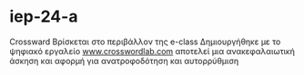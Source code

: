# iep-24-a
Crossward
Βρίσκεται στο περιβάλλον της e-class
Δημιουργήθηκε με το ψηφιακό εργαλείο www.crosswordlab.com 
αποτελεί μια ανακεφαλαιωτική άσκηση και αφορμή για ανατροφοδότηση και αυτορρύθμιση
